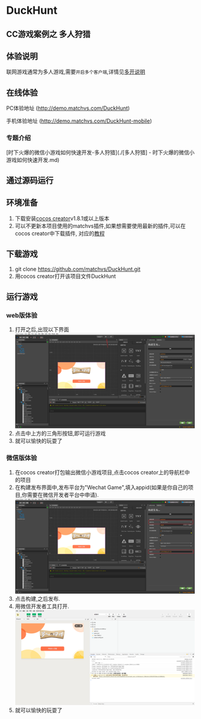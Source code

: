 # DuckHunt

## CC游戏案例之 多人狩猎

## 体验说明

联网游戏通常为多人游戏,需要`开启多个客户端`,详情见[多开说明](http://www.matchvs.com/service?page=MultipleIdentities)

## 在线体验
PC体验地址 (http://demo.matchvs.com/DuckHunt)

手机体验地址 (http://demo.matchvs.com/DuckHunt-mobile)

### 专题介绍

[时下火爆的微信小游戏如何快速开发-多人狩猎](./[多人狩猎] - 时下火爆的微信小游戏如何快速开发.md)

## 通过源码运行
## 环境准备

1. 下载安装[cocos creator](http://www.cocos.com/download)v1.8.1或以上版本
2. 可以不更新本项目使用的matchvs插件,如果想需要使用最新的插件,可以在cocos creator中下载插件,
对应的[教程](http://www.matchvs.com/service?page=creatorStart)

## 下载游戏

1. git clone https://github.com/matchvs/DuckHunt.git
2. 用cocos creator打开该项目文件DuckHunt

## 运行游戏

###  web版体验

1. 打开之后,出现以下界面
![snipaste20180713_103502.png](./screenshot/snipaste20180713_103502.png)
2. 点击中上方的三角形按钮,即可运行游戏
3. 就可以愉快的玩耍了 

###  微信版体验

1. 在cocos creator打包输出微信小游戏项目,点击cocos creator上的导航栏中的项目
2. 在构建发布界面中,发布平台为"Wechat Game",填入appid(如果是你自己的项目,你需要在微信开发者平台中申请).
![snipaste20180713_103639.png](./screenshot/snipaste20180713_103639.png)
3. 点击构建,之后发布.
4. 用微信开发者工具打开.
![snipaste20180713_103906.png](./screenshot/snipaste20180713_103906.png)
5. 就可以愉快的玩耍了 
